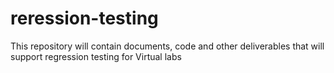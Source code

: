 reression-testing
=================

This repository will contain documents, code and other deliverables that will support regression testing for Virtual labs
